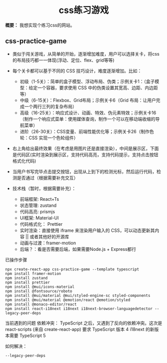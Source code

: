 <h1 align="center" id="css练习游戏">css练习游戏</h1>

**概要：** 我想实现个练习css的网站。

## css-practice-game

- 类似于闯关游戏，从简单的开始，逐渐增加难度，用户可以选择关卡，将css的布局技巧都一一体现(浮动、定位、flex、grid等等)
- 每个关卡都可以基于不同的 CSS 技巧设计，难度逐渐增加。比如：

  - 初级（1-5关）：简单的盒子模型、浮动布局、伪类；示例关卡1：（盒子模型：给定一个容器，要求使用 CSS 中的伪类设置其宽高、边距、内边距等）
  - 中级（6-15关）：Flexbox、Grid布局；示例关卡6（Grid 布局：让用户完成一个两行三列的复杂布局）
  - 高级（16-25关）：响应式设计、动画、特效、伪元素特效；示例关卡16（制作一个响应式菜单：使用媒体查询，制作一个可以在移动端收缩的导航菜单）
  - 进阶（26-30关）：CSS变量、前端性能优化等；示例关卡26（制作色轮：CSS 实现一个色轮组件）
- 右上角给出最终效果（在考虑是用图片还是直接渲染），中间是展示区，下面是代码区(实时渲染到展示区，支持代码高亮，支持代码提示，支持点击按钮格式化代码)
- 当用户书写完毕点击提交按钮，出现从上到下的检测光标，然后运行代码，检测是否通过（根据需要补充交互）
- 技术栈（暂时，根据需要补充）：

  - 前端框架: React+Ts
  - 状态管理: zustand
  - 代码高亮: prismjs
  - UI框架: Material-UI
  - 代码格式化： Prettier
  - 实时渲染：直接使用 iframe 来渲染用户输入的 CSS，可以动态更新其内容 || 或者其他好的开源库
  - 动画与过渡：framer-motion
  - 后端？：看是否需要后端，如果需要Node.js + Express都行


已操作步骤

```
npx create-react-app css-practice-game --template typescript
npm install framer-motion
npm install zustand
npm install prettier
npm install @mui/icons-material
npm install @fontsource/roboto
npm install @mui/material @mui/styled-engine-sc styled-components
npm install @mui/material @emotion/react @emotion/styled
npm install @monaco-editor/react
npm install react-i18next i18next i18next-browser-languagedetector --legacy-peer-deps
```

当前遇到的问题
依赖冲突：
TypeScript 之后，又遇到了反向的依赖冲突。这次是 react-scripts (来自 create-react-app) 要求 TypeScript 版本 4
i18next 的新版本需要 TypeScript 5

如何解决：
```
--legacy-peer-deps
```